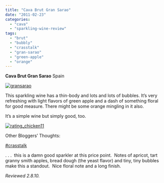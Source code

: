 ```yaml
---
title: "Cava Brut Gran Sarao"
date: "2011-02-23"
categories: 
  - "cava"
  - "sparkling-wine-review"
tags: 
  - "brut"
  - "bubbly"
  - "crasstalk"
  - "gran-sarao"
  - "green-apple"
  - "orange"
---
```


**Cava Brut Gran Sarao** Spain

[![](http://s3.amazonaws.com/thegourmez-wpmedia/2011/02/gransarao.jpg "gransarao")](http://s3.amazonaws.com/thegourmez-wpmedia/2011/02/gransarao.jpg)

This sparkling wine has a thin-body and lots and lots of bubbles. It’s very refreshing with light flavors of green apple and a dash of something floral for good measure. There might be some orange mingling in it also.

It’s a simple wine but simply good, too.

[![](http://s3.amazonaws.com/thegourmez-wpmedia/2009/02/rating_chicken11.gif "rating_chicken11")](http://s3.amazonaws.com/thegourmez-wpmedia/2009/02/rating_chicken11.gif)

Other Bloggers’ Thoughts:

[#crasstalk](http://crasstalk.com/2010/12/bubble-bubble-toil-and-trouble/)

. . .  this is a damn good sparkler at this price point.  Notes of apricot, tart granny smith apples, bread dough (the yeast flavor) and tiny, tiny bubbles make this a standout.  Nice floral note and a long finish.

_Reviewed 2.8.10._
